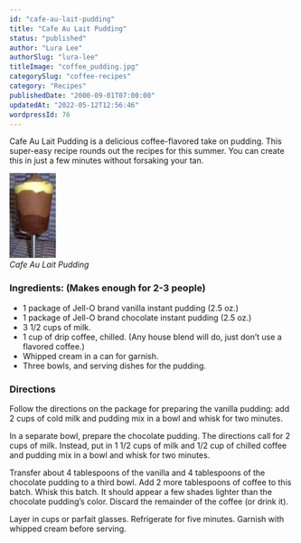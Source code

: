```yaml
---
id: "cafe-au-lait-pudding"
title: "Cafe Au Lait Pudding"
status: "published"
author: "Lura Lee"
authorSlug: "lura-lee"
titleImage: "coffee_pudding.jpg"
categorySlug: "coffee-recipes"
category: "Recipes"
publishedDate: "2000-09-01T07:00:00"
updatedAt: "2022-05-12T12:56:46"
wordpressId: 76
---
```


Cafe Au Lait Pudding is a delicious coffee-flavored take on pudding. This super-easy recipe rounds out the recipes for this summer. You can create this in just a few minutes without forsaking your tan.

![coffee pudding](coffee_pudding.jpg)  
*Cafe Au Lait Pudding*

### Ingredients: (Makes enough for 2-3 people)

-   1 package of Jell-O brand vanilla instant pudding (2.5 oz.)
-   1 package of Jell-O brand chocolate instant pudding (2.5 oz.)
-   3 1/2 cups of milk.
-   1 cup of drip coffee, chilled. (Any house blend will do, just don’t use a flavored coffee.)
-   Whipped cream in a can for garnish.
-   Three bowls, and serving dishes for the pudding.

### Directions

Follow the directions on the package for preparing the vanilla pudding: add 2 cups of cold milk and pudding mix in a bowl and whisk for two minutes.

In a separate bowl, prepare the chocolate pudding. The directions call for 2 cups of milk. Instead, put in 1 1/2 cups of milk and 1/2 cup of chilled coffee and pudding mix in a bowl and whisk for two minutes.

Transfer about 4 tablespoons of the vanilla and 4 tablespoons of the chocolate pudding to a third bowl. Add 2 more tablespoons of coffee to this batch. Whisk this batch. It should appear a few shades lighter than the chocolate pudding’s color. Discard the remainder of the coffee (or drink it).

Layer in cups or parfait glasses. Refrigerate for five minutes. Garnish with whipped cream before serving.
